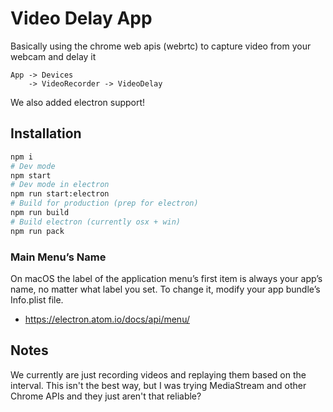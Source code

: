 Video Delay App
===============

Basically using the chrome web apis (webrtc) to capture video from your webcam and delay it

```
App -> Devices
    -> VideoRecorder -> VideoDelay
```

We also added electron support!

Installation
------------
```bash
npm i
# Dev mode
npm start
# Dev mode in electron
npm run start:electron
# Build for production (prep for electron)
npm run build
# Build electron (currently osx + win)
npm run pack
```

### Main Menu’s Name
On macOS the label of the application menu’s first item is always your app’s name, no matter what label you set. To change it, modify your app bundle’s Info.plist file.

* https://electron.atom.io/docs/api/menu/

Notes
-----
We currently are just recording videos and replaying them based on the interval. This isn't the best way, but I was trying MediaStream and other Chrome APIs and they just aren't that reliable?
